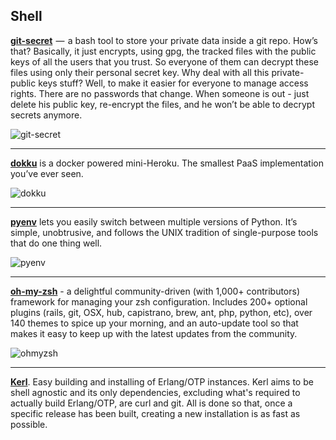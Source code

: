 ## Shell

[**git-secret**](https://github.com/sobolevn/git-secret)  —  a bash tool to store your private data inside a git repo. How’s that? Basically, it just encrypts, using gpg, the tracked files with the public keys of all the users that you trust. So everyone of them can decrypt these files using only their personal secret key. Why deal with all this private-public keys stuff? Well, to make it easier for everyone to manage access rights. There are no passwords that change. When someone is out - just delete his public key, re-encrypt the files, and he won’t be able to decrypt secrets anymore.

![git-secret](https://cdn-images-1.medium.com/max/720/0*ksb58FDyPxbZ5869.png)

---
[**dokku**](https://github.com/dokku/dokku) is a docker powered mini-Heroku. The smallest PaaS implementation you’ve ever seen.

![dokku](https://cdn-images-1.medium.com/max/720/0*2L6kj4dbuMGhKber.)

---
[**pyenv**](https://github.com/yyuu/pyenv) lets you easily switch between multiple versions of Python. It’s simple, unobtrusive, and follows the UNIX tradition of single-purpose tools that do one thing well.

![pyenv](https://camo.githubusercontent.com/0e35e6235405bbcfcc0541b52c62dbd72094dde3/68747470733a2f2f692e6779617a6f2e636f6d2f36393961353839323762373765343665373163643637346337666337613738642e706e67)

---
[**oh-my-zsh**](https://github.com/robbyrussell/oh-my-zsh) - a delightful community-driven (with 1,000+ contributors) framework for managing your zsh configuration. Includes 200+ optional plugins (rails, git, OSX, hub, capistrano, brew, ant, php, python, etc), over 140 themes to spice up your morning, and an auto-update tool so that makes it easy to keep up with the latest updates from the community. 

![ohmyzsh](https://camo.githubusercontent.com/5c385f15f3eaedb72cfcfbbaf75355b700ac0757/68747470733a2f2f73332e616d617a6f6e6177732e636f6d2f6f686d797a73682f6f682d6d792d7a73682d6c6f676f2e706e67)

---
[**Kerl**](https://github.com/kerl/kerl). Easy building and installing of Erlang/OTP instances. Kerl aims to be shell agnostic and its only dependencies, excluding what's required to actually build Erlang/OTP, are curl and git. All is done so that, once a specific release has been built, creating a new installation is as fast as possible.
